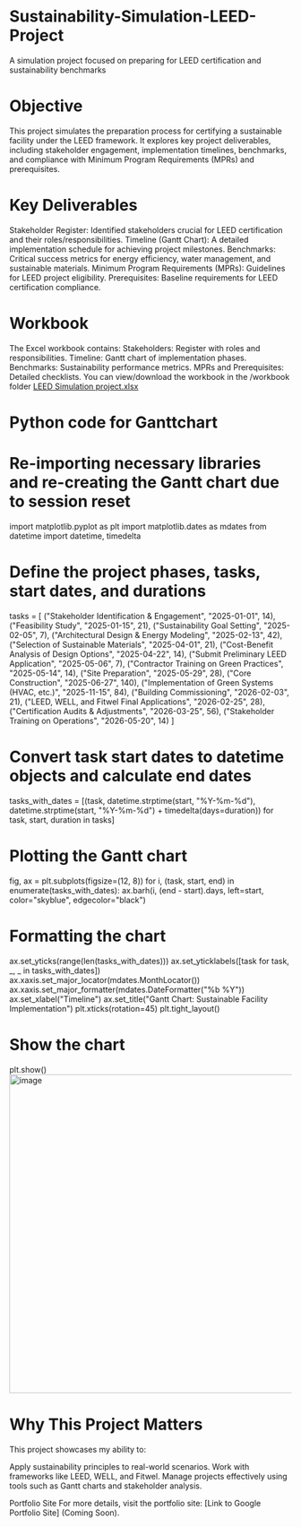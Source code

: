 # Sustainability-Simulation-LEED-Project
A simulation project focused on preparing for LEED certification and sustainability benchmarks

# Objective
This project simulates the preparation process for certifying a sustainable facility under the LEED framework. It explores key project deliverables, including stakeholder engagement, implementation timelines, benchmarks, and compliance with Minimum Program Requirements (MPRs) and prerequisites.

# Key Deliverables
Stakeholder Register: Identified stakeholders crucial for LEED certification and their roles/responsibilities.
Timeline (Gantt Chart): A detailed implementation schedule for achieving project milestones.
Benchmarks: Critical success metrics for energy efficiency, water management, and sustainable materials.
Minimum Program Requirements (MPRs): Guidelines for LEED project eligibility.
Prerequisites: Baseline requirements for LEED certification compliance.

# Workbook
The Excel workbook contains:
Stakeholders: Register with roles and responsibilities.
Timeline: Gantt chart of implementation phases.
Benchmarks: Sustainability performance metrics.
MPRs and Prerequisites: Detailed checklists.
You can view/download the workbook in the /workbook folder [LEED Simulation project.xlsx](https://github.com/user-attachments/files/18268714/LEED.Simulation.project.xlsx)

# Python code for Ganttchart
# Re-importing necessary libraries and re-creating the Gantt chart due to session reset
import matplotlib.pyplot as plt
import matplotlib.dates as mdates
from datetime import datetime, timedelta

# Define the project phases, tasks, start dates, and durations
tasks = [
    ("Stakeholder Identification & Engagement", "2025-01-01", 14),
    ("Feasibility Study", "2025-01-15", 21),
    ("Sustainability Goal Setting", "2025-02-05", 7),
    ("Architectural Design & Energy Modeling", "2025-02-13", 42),
    ("Selection of Sustainable Materials", "2025-04-01", 21),
    ("Cost-Benefit Analysis of Design Options", "2025-04-22", 14),
    ("Submit Preliminary LEED Application", "2025-05-06", 7),
    ("Contractor Training on Green Practices", "2025-05-14", 14),
    ("Site Preparation", "2025-05-29", 28),
    ("Core Construction", "2025-06-27", 140),
    ("Implementation of Green Systems (HVAC, etc.)", "2025-11-15", 84),
    ("Building Commissioning", "2026-02-03", 21),
    ("LEED, WELL, and Fitwel Final Applications", "2026-02-25", 28),
    ("Certification Audits & Adjustments", "2026-03-25", 56),
    ("Stakeholder Training on Operations", "2026-05-20", 14)
]

# Convert task start dates to datetime objects and calculate end dates
tasks_with_dates = [(task, datetime.strptime(start, "%Y-%m-%d"), datetime.strptime(start, "%Y-%m-%d") + timedelta(days=duration)) for task, start, duration in tasks]

# Plotting the Gantt chart
fig, ax = plt.subplots(figsize=(12, 8))
for i, (task, start, end) in enumerate(tasks_with_dates):
    ax.barh(i, (end - start).days, left=start, color="skyblue", edgecolor="black")

# Formatting the chart
ax.set_yticks(range(len(tasks_with_dates)))
ax.set_yticklabels([task for task, _, _ in tasks_with_dates])
ax.xaxis.set_major_locator(mdates.MonthLocator())
ax.xaxis.set_major_formatter(mdates.DateFormatter("%b %Y"))
ax.set_xlabel("Timeline")
ax.set_title("Gantt Chart: Sustainable Facility Implementation")
plt.xticks(rotation=45)
plt.tight_layout()

# Show the chart
plt.show()
<img width="569" alt="image" src="https://github.com/user-attachments/assets/ba21a463-9862-40a0-a78f-6ab8727f0d98" />


# Why This Project Matters
This project showcases my ability to:

Apply sustainability principles to real-world scenarios.
Work with frameworks like LEED, WELL, and Fitwel.
Manage projects effectively using tools such as Gantt charts and stakeholder analysis.

Portfolio Site
For more details, visit the portfolio site: [Link to Google Portfolio Site] (Coming Soon).


